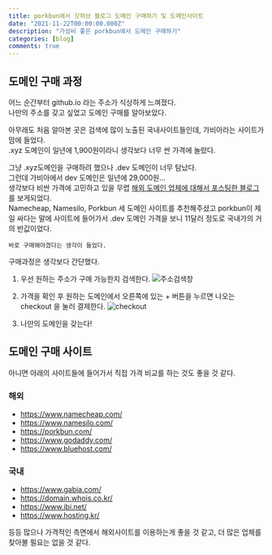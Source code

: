 ```yaml
---
title: porkbun에서 깃허브 블로그 도메인 구매하기 및 도메인사이트
date: "2021-11-22T00:00:00.000Z"
description: "가성비 좋은 porkbun에서 도메인 구매하기"
categories: [blog]
comments: true
---
```

## 도메인 구매 과정
어느 순간부터 github.io 라는 주소가 식상하게 느껴졌다.  
나만의 주소를 갖고 싶었고 도메인 구매를 알아보았다.

아무래도 처음 알아본 곳은 검색에 많이 노출된 국내사이트들인데, 가비아라는 사이트가 맘에 들었다.  
.xyz 도메인이 일년에 1,900원이라니 생각보다 너무 싼 가격에 놀랐다.

그냥 .xyz도메인을 구매하려 했으나 .dev 도메인이 너무 탐났다.  
그런데 가비아에서 dev 도메인은 일년에 29,000원...  
생각보다 비싼 가격에 고민하고 있을 무렵 [해외 도메인 업체에 대해서 포스팅한 블로그](https://gentlysallim.com/%ED%95%B4%EC%99%B8-%EB%8F%84%EB%A9%94%EC%9D%B8-%EA%B5%AC%EB%A7%A4-%EC%82%AC%EC%9D%B4%ED%8A%B8-%EC%B6%94%EC%B2%9C-%EB%B0%8F-%EB%8F%84%EB%A9%94%EC%9D%B8-%EA%B5%AC%EC%9E%85-%EC%8B%9C-%EC%A3%BC%EC%9D%98/)를 보게되었다.  
Namecheap, Namesilo, Porkbun 세 도메인 사이트를 추천해주셨고 porkbun이 제일 싸다는 말에 사이트에 들어가서 .dev 도메인 가격을 보니 11달러 정도로 국내가의 거의 반값이었다.  
  
`바로 구매해야겠다는 생각이 들었다.`

구매과정은 생각보다 간단했다.

1. 우선 원하는 주소가 구매 가능한지 검색한다.
![주소검색창](/media/blog/search.png)

2. 가격을 확인 후 원하는 도메인에서 오른쪽에 있는 + 버튼을 누르면 나오는 checkout 을 눌러 결제한다.
![checkout](/media/blog/checkout.png)

3. 나만의 도메인을 갖는다!

## 도메인 구매 사이트

아니면 아래의 사이트들에 들어가서 직접 가격 비교를 하는 것도 좋을 것 같다.

### 해외
- https://www.namecheap.com/
- https://www.namesilo.com/
- https://porkbun.com/
- https://www.godaddy.com/
- https://www.bluehost.com/

### 국내
- https://www.gabia.com/
- https://domain.whois.co.kr/
- https://www.ibi.net/
- https://www.hosting.kr/

등등 많으나 가격적인 측면에서 해외사이트를 이용하는게 좋을 것 같고, 더 많은 업체를 찾아볼 필요는 없을 것 같다.